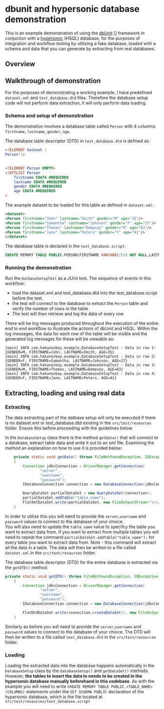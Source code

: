 # dbunit and hypersonic database demonstration

This is an example demonstration of using the [dbUnit] [] framework in conjuction with a [hypersonic][] (HSQL) database, for the purposes of integration and workflow testing by utilizing a fake database, loaded with a schema and data that you can generate by extracting from real databases.

## Overview


## Walkthrough of demonstration
For the purposes of demonstrating a working example, I have predefined `dataset.xml` and `test_database.dtd` files. Therefore the database setup code will not perform data extraction, it will only perform data loading.

### Schema and setup of demonstration
The demonstration involves a database table called `Person` with 4 columns: `firstname`, `lastname`, `gender`, `age`. 

The database table descriptor (DTD) in `test_database.dtd` is defined as:
```dtd
<!ELEMENT dataset (
Person*)>
 
 
<!ELEMENT Person EMPTY>
<!ATTLIST Person
    firstname CDATA #REQUIRED
    lastname CDATA #REQUIRED
    gender CDATA #REQUIRED
    age CDATA #REQUIRED
> 
```

The example dataset to be loaded for this table as defined in `dataset.xml`:

```xml
<dataset>
<Person firstname="John" lastname="Smith" gender="M" age="35"/>
<Person firstname="Samantha" lastname="Johnson" gender="F" age="27"/>
<Person firstname="Thomas" lastname="Dempsey" gender="M" age="63"/>
<Person firstname="Jane" lastname="Peters" gender="F" age="41"/>
</dataset>
```

The database table is declared in the `test_database.script`:

```sql
CREATE MEMORY TABLE PUBLIC.PERSON(FIRSTNAME VARCHAR(255) NOT NULL,LASTNAME VARCHAR(255) NOT NULL,GENDER VARCHAR(1) NOT NULL,AGE INTEGER NOT NULL)
```
### Running the demonstration
Run the `DatbaseSetupTest` as a JUnit test. The sequence of events in this workflow:
- load the dataset.xml and test_database.dtd into the test_database.script before the test.
- the test will connect to the database to extract the `Person` table and verify the number of rows in the table
- The test will then retrieve and log the data of every row

There will be log messages produced throughout the execution of the entire end to end workflow to illustrate the actions of dbUnit and HSQL. 
Within the log messages, the data for each row of the table will be visible and the generated log messages for these will be viewable as:

```
[main] INFO com.hakanozbay.example.DatabaseSetupTest - Data in row 1: {GENDER=M, FIRSTNAME=John, LASTNAME=Smith, AGE=35}
[main] INFO com.hakanozbay.example.DatabaseSetupTest - Data in row 2: {GENDER=F, FIRSTNAME=Samantha, LASTNAME=Johnson, AGE=27}
[main] INFO com.hakanozbay.example.DatabaseSetupTest - Data in row 3: {GENDER=M, FIRSTNAME=Thomas, LASTNAME=Dempsey, AGE=63}
[main] INFO com.hakanozbay.example.DatabaseSetupTest - Data in row 4: {GENDER=F, FIRSTNAME=Jane, LASTNAME=Peters, AGE=41}
```

## Extracting, loading and using real data 

### Extracting

The data extracting part of the datbase setup will only be executed if there is no dataset.xml or test_database.dtd existing in the `src/test/resources` folder. Ensure this before proceeding with the guidelines below. 

In the `DatabaseSetup` class there is the method `getData()` that will connect to a database, extract table data and write it out to an xml file. Examining the method an explanation on how to use it is provided below:

```java
	private static void getData() throws FileNotFoundException, IOException, SQLException, ClassNotFoundException, DatabaseUnitException
	{
		Connection jdbcConnection = DriverManager.getConnection(
				"server",
				"username",
				"password");
		IDatabaseConnection connection = new DatabaseConnection(jdbcConnection);

		QueryDataSet partialDataSet = new QueryDataSet(connection);
		partialDataSet.addTable("table_name");
		FlatXmlDataSet.write(partialDataSet, new FileOutputStream("src/test/resources/dataset.xml"));
	}
```
In order to utilize this you will need to provide the `server`,`username` and `password` values to connect to the database of your choice.  
You will also need to update the `table_name` value to specifcy the table you want to extract data from. If you want to extract from multiple tables you will need to repeat the command `partialDataSet.addTable("table_name");` for every table you want to extract data from. Note - this command will extract all the data in a table.
The data will then be written to a file called `dataset.xml` in the `src/test/resources` folder.

The database table descriptor (DTD) for the entire database is extracted via the `getDTD()` method:

```java
private static void getDTD() throws FileNotFoundException, IOException, SQLException, ClassNotFoundException, DatabaseUnitException
	{
		Connection jdbcConnection = DriverManager.getConnection(
				"server",
				"username", 
				"password");
		IDatabaseConnection connection = new DatabaseConnection(jdbcConnection);

		FlatDtdDataSet.write(connection.createDataSet(), new FileOutputStream("src/test/resources/test_database.dtd"));
	}
```
Similarly as before you will need to provide the `server`,`username` and `password` values to connect to the database of your choice. The DTD will then be written to a file called `test_database.dtd` in the `src/test/resources` folder.

### Loading

Loading the extracted data into the database happens automatically in the `DatabaseSetup` class by the `databaseSetup()` and `getDataSet()` methods. However, **the tables to insert the data to needs to be created in the hypersonic database manually beforehand in this codebase**. As with the example you will need to write `CREATE MEMORY TABLE PUBLIC.<TABLE_NAME>(COLUMNS)` statements under the `SET SCHEMA PUBLIC` declaration of the hypersonic database, which is the file located at `src/test/resources/test_database.script`


[dbUnit]: http://dbunit.sourceforge.net/
[hypersonic]: http://hsqldb.org/


